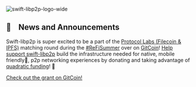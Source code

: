 ![swift-libp2p-logo-wide](https://user-images.githubusercontent.com/32753167/172018420-5bd4f06b-8604-4949-bb12-7521fbbe54e0.png)

## 📢 &nbsp;&nbsp; News and Announcements 
Swift-libp2p is super excited to be a part of the [Protocol Labs (Filecoin & IPFS)](https://gitcoin.co/grants/explorer/?page=1&limit=12&me=false&sort_option=weighted_shuffle&collection_id=false&network=mainnet&state=active&profile=false&round_num=14&customer_name=ProtocolLabs&sub_round_slug=gr14-protocollabs&collections_page=1&grant_regions=&grant_types=&grant_tags=&tenants=&idle=true&featured=true&round_type=false&tab=grants) matching round during the [#ReFiSummer](https://twitter.com/hashtag/ReFiSummer) over on [GitCoin](https://gitcoin.co/grants/)! 
[Help support swift-libp2p](https://gitcoin.co/grants/6069/swift-libp2p) build the infrastructure needed for native, mobile friendly📱, p2p networking experiences by donating and taking advantage of [quadratic funding](https://wtfisqf.com/?grant=&grant=&grant=&grant=&match=1000)! 🤙

[Check out the grant on GitCoin!](https://gitcoin.co/grants/6069/swift-libp2p)
